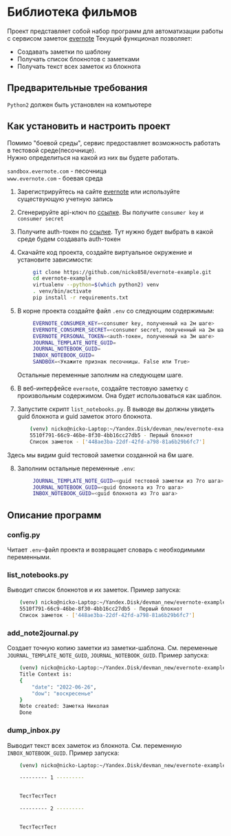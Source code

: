 # Библиотека фильмов

Проект представляет собой набор программ для автоматизации работы с сервисом заметок [evernote](https://evernote.com/intl/ru)
Текущий функционал позволяет:
 - Создавать заметки по шаблону
 - Получать список блокнотов с заметками
 - Получать текст всех заметок из блокнота

## Предварительные требования

`Python2` должен быть установлен на компьютере 

## Как установить и настроить проект

Помимо "боевой среды", сервис предоставляет возможность работать в тестовой среде(песочнице).  
Нужно определиться на какой из них вы будете работать.

`sandbox.evernote.com` - песочница  
`www.evernote.com` - боевая среда

1) Зарегистрируйтесь на сайте [evernote](https://evernote.com/intl/ru) или используйте существующую учетную запись
2) Сгенерируйте api-ключ по [ссылке](https://dev.evernote.com/#apikey). Вы получите `consumer key` и `consumer secret` 
3) Получите auth-токен по [ссылке](https://dev.evernote.com/get-token/). Тут нужно будет выбрать в какой среде будем создавать auth-токен

4) Скачайте код проекта, создайте виртуальное окружение и установите зависимости:
   
   ```bash
        git clone https://github.com/nicko858/evernote-example.git
        cd evernote-example
        virtualenv --python=$(which python2) venv
        . venv/bin/activate
        pip install -r requirements.txt
   ```
5) В корне проекта создайте файл `.env` со следующим содержимым:  
   
   ```bash
        EVERNOTE_CONSUMER_KEY=<consumer key, полученный на 2м шаге>
        EVERNOTE_CONSUMER_SECRET=<consumer secret, полученный на 2м шаге>
        EVERNOTE_PERSONAL_TOKEN=<auth-токен, полученный на 3м шаге>
        JOURNAL_TEMPLATE_NOTE_GUID=
        JOURNAL_NOTEBOOK_GUID=
        INBOX_NOTEBOOK_GUID=
        SANDBOX=<Укажите признак песочницы. False или True>
   ```
   Остальные переменные заполним на следующем шаге.

6) В веб-интерфейсе `evernote`, создайте тестовую заметку с произвольным содержимом. Она будет использоваться как шаблон.
   
7) Запустите скрипт `list_notebooks.py`. В выводе вы должны увидеть guid блокнота и guid заметок этого блокнота. 
   
    ```bash
        (venv) nicko@nicko-Laptop:~/Yandex.Disk/devman_new/evernote-example$ python list_notebooks.py 
        5510f791-66c9-46be-8f30-4bb16cc27db5 - Первый блокнот
        Список заметок - ['448ae3ba-22df-42fd-a798-81a6b29b6fc7']
    ```
Здесь мы видим guid тестовой заметки созданной на 6м шаге.

8) Заполним остальные переменные `.env`:
   
   ```bash
        JOURNAL_TEMPLATE_NOTE_GUID=<guid тестовой заметки из 7го шага>
        JOURNAL_NOTEBOOK_GUID=<guid блокнота из 7го шага>
        INBOX_NOTEBOOK_GUID=<guid блокнота из 7го шага>
   ```

## Описание программ

### config.py

Читает `.env`-файл проекта и возвращает словарь с необходимыми переменными.


### list_notebooks.py

Выводит список блокнотов и их заметок. Пример запуска:  

```bash
    (venv) nicko@nicko-Laptop:~/Yandex.Disk/devman_new/evernote-example$ python list_notebooks.py 
    5510f791-66c9-46be-8f30-4bb16cc27db5 - Первый блокнот
    Список заметок - ['448ae3ba-22df-42fd-a798-81a6b29b6fc7']
```

### add_note2journal.py

Создает точную копию заметки из заметки-шаблона. См. переменные `JOURNAL_TEMPLATE_NOTE_GUID`, `JOURNAL_NOTEBOOK_GUID`. Пример запуска: 

```bash
    (venv) nicko@nicko-Laptop:~/Yandex.Disk/devman_new/evernote-example$ python add_note2journal.py 
    Title Context is:
    {
        "date": "2022-06-26", 
        "dow": "воскресенье"
    }
    Note created: Заметка Николая
    Done
```

### dump_inbox.py

Выводит текст всех заметок из блокнота. См. переменную `INBOX_NOTEBOOK_GUID`. Пример запуска:

```bash
    (venv) nicko@nicko-Laptop:~/Yandex.Disk/devman_new/evernote-example$ python dump_inbox.py 

    --------- 1 ---------


    ТестТестТест

    --------- 2 ---------


    ТестТестТест

```